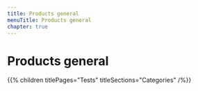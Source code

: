 ```yaml
---
title: Products general
menuTitle: Products general
chapter: true
---
```


# Products general

{{% children titlePages="Tests" titleSections="Categories" /%}}